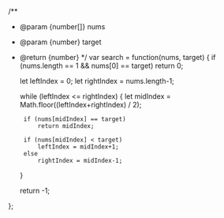 /**
 * @param {number[]} nums
 * @param {number} target
 * @return {number}
 */
var search = function(nums, target) {
    if (nums.length == 1 && nums[0] == target)
        return 0;
    
    let leftIndex = 0;
    let rightIndex = nums.length-1;
    
    while (leftIndex <= rightIndex) {
        let midIndex = Math.floor((leftIndex+rightIndex) / 2);
        
        if (nums[midIndex] == target)
            return midIndex;
        
        if (nums[midIndex] < target)
            leftIndex = midIndex+1;
        else
            rightIndex = midIndex-1;
    }
    
    return -1;
    
};